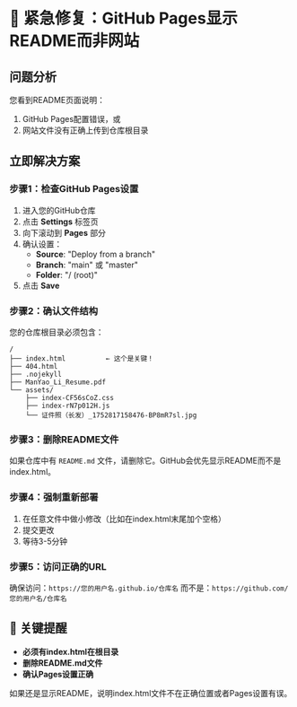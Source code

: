 # 🚨 紧急修复：GitHub Pages显示README而非网站

## 问题分析
您看到README页面说明：
1. GitHub Pages配置错误，或
2. 网站文件没有正确上传到仓库根目录

## 立即解决方案

### 步骤1：检查GitHub Pages设置
1. 进入您的GitHub仓库
2. 点击 **Settings** 标签页
3. 向下滚动到 **Pages** 部分
4. 确认设置：
   - **Source**: "Deploy from a branch"
   - **Branch**: "main" 或 "master"
   - **Folder**: "/ (root)"
5. 点击 **Save**

### 步骤2：确认文件结构
您的仓库根目录必须包含：
```
/
├── index.html          ← 这个是关键！
├── 404.html
├── .nojekyll
├── ManYao_Li_Resume.pdf
└── assets/
    ├── index-CF56sCoZ.css
    ├── index-rN7p012H.js
    └── 证件照（长发）_1752817158476-BP8mR7sl.jpg
```

### 步骤3：删除README文件
如果仓库中有 `README.md` 文件，请删除它。GitHub会优先显示README而不是index.html。

### 步骤4：强制重新部署
1. 在任意文件中做小修改（比如在index.html末尾加个空格）
2. 提交更改
3. 等待3-5分钟

### 步骤5：访问正确的URL
确保访问：`https://您的用户名.github.io/仓库名`
而不是：`https://github.com/您的用户名/仓库名`

## 🎯 关键提醒
- **必须有index.html在根目录**
- **删除README.md文件**
- **确认Pages设置正确**

如果还是显示README，说明index.html文件不在正确位置或者Pages设置有误。